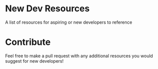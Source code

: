 # New Dev Resources
A list of resources for aspiring or new developers to reference
# Contribute
Feel free to make a pull request with any additional resources you would suggest for new developers!
